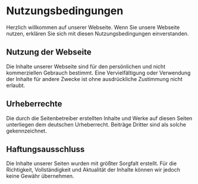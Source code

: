 # Nutzungsbedingungen

Herzlich willkommen auf unserer Webseite. Wenn Sie unsere Webseite nutzen, erklären Sie sich mit diesen Nutzungsbedingungen einverstanden.

## Nutzung der Webseite

Die Inhalte unserer Webseite sind für den persönlichen und nicht kommerziellen Gebrauch bestimmt. Eine Vervielfältigung oder Verwendung der Inhalte für andere Zwecke ist ohne ausdrückliche Zustimmung nicht erlaubt.

## Urheberrechte

Die durch die Seitenbetreiber erstellten Inhalte und Werke auf diesen Seiten unterliegen dem deutschen Urheberrecht. Beiträge Dritter sind als solche gekennzeichnet.

## Haftungsausschluss

Die Inhalte unserer Seiten wurden mit größter Sorgfalt erstellt. Für die Richtigkeit, Vollständigkeit und Aktualität der Inhalte können wir jedoch keine Gewähr übernehmen.
